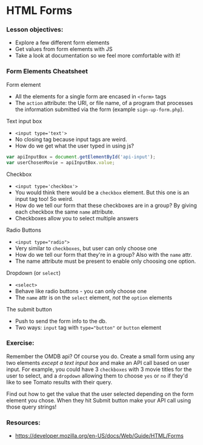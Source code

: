 # HTML Forms

### Lesson objectives:
- Explore a few different form elements
- Get values from form elements with JS
- Take a look at documentation so we feel more comfortable with it!

### Form Elements Cheatsheet
Form element
- All the elements for a single form are encased in `<form>` tags
- The `action` attribute: the URI, or file name, of a program that processes the information submitted via the form (example `sign-up-form.php`).

Text input box
- `<input type='text'>`
- No closing tag because input tags are weird.
- How do we get what the user typed in using js?
``` js
var apiInputBox = document.getElementById('api-input');
var userChosenMovie = apiInputBox.value;
```

Checkbox
- `<input type='checkbox'>`
- You would think there would be a `checkbox` element. But this one is an input tag too! So weird.
- How do we tell our form that these checkboxes are in a group? By giving each checkbox the same `name` attribute.
- Checkboxes allow you to select multiple answers

Radio Buttons
- `<input type="radio">`
- Very similar to `checkboxes`, but user can only choose one
- How do we tell our form that they're in a group? Also with the `name` attr.
- The name attribute must be present to enable only choosing one option.

Dropdown (or `select`)
- `<select>`
- Behave like radio buttons - you can only choose one
- The `name` attr is on the `select` element, *not* the `option` elements

The submit button
- Push to send the form info to the db.
- Two ways: `input` tag with `type="button"` or `button` element


### Exercise:
Remember the OMDB api? Of course you do. Create a small form using any two elements *except a text input box* and make an API call based on user input. For example, you could have 3 `checkboxes` with 3 movie titles for the user to select, and a `dropdown` allowing them to choose `yes` or `no` if they'd like to see Tomato results with their query.

Find out how to get the value that the user selected depending on the form element you chose. When they hit Submit button make your API call using those query strings!


### Resources:
- https://developer.mozilla.org/en-US/docs/Web/Guide/HTML/Forms

